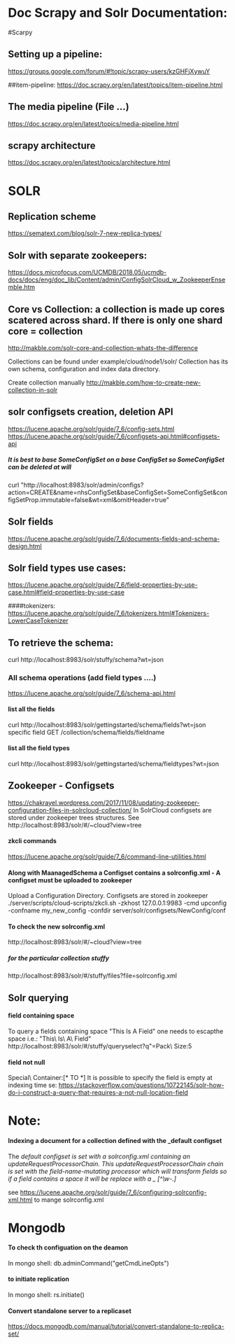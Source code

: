 
# Doc Scrapy and Solr Documentation:

#Scarpy

## Setting up a pipeline:
https://groups.google.com/forum/#!topic/scrapy-users/kzGHFjXywuY

##item-pipeline:
https://doc.scrapy.org/en/latest/topics/item-pipeline.html
## The media pipeline (File ...)
https://doc.scrapy.org/en/latest/topics/media-pipeline.html

## scrapy architecture
https://doc.scrapy.org/en/latest/topics/architecture.html

# SOLR

## Replication scheme
https://sematext.com/blog/solr-7-new-replica-types/

## Solr with separate zookeepers: 
https://docs.microfocus.com/UCMDB/2018.05/ucmdb-docs/docs/eng/doc_lib/Content/admin/ConfigSolrCloud_w_ZookeeperEnsemble.htm

## Core vs Collection: a collection is made up cores scatered across shard. If there is only one shard core = collection 
http://makble.com/solr-core-and-collection-whats-the-difference

Collections can be found under example/cloud/node1/solr/
Collection has its own schema, configuration and index data directory.

Create collection manually http://makble.com/how-to-create-new-collection-in-solr

## solr configsets creation, deletion API
https://lucene.apache.org/solr/guide/7_6/config-sets.html
https://lucene.apache.org/solr/guide/7_6/configsets-api.html#configsets-api

##### It is best to base SomeConfigSet on a base ConfigSet so SomeConfigSet can be deleted at will
curl "http://localhost:8983/solr/admin/configs?action=CREATE&name=nhsConfigSet&baseConfigSet=SomeConfigSet&configSetProp.immutable=false&wt=xml&omitHeader=true"

## Solr fields
https://lucene.apache.org/solr/guide/7_6/documents-fields-and-schema-design.html

## Solr field types use cases:
https://lucene.apache.org/solr/guide/7_6/field-properties-by-use-case.html#field-properties-by-use-case

<fieldType name="newFilter" class="solr.TextField" omitNorms="false" positionIncrementGap="100" multiValued="true">
    <analyzer type="index">
      <tokenizer class="solr.WhitespaceTokenizerFactory"/>
      <filter class="solr.LowerCaseFilterFactory"/>
    </analyzer>
    <analyzer type="query">
      <tokenizer class="solr.WhitespaceTokenizerFactory"/>
      <filter class="solr.StopFilterFactory" words="stopwords.txt" ignoreCase="true"/>
      <filter class="solr.LowerCaseFilterFactory"/>
    </analyzer>
  </fieldType>

####tokenizers:
https://lucene.apache.org/solr/guide/7_6/tokenizers.html#Tokenizers-LowerCaseTokenizer

## To retrieve the schema:
curl http://localhost:8983/solr/stuffy/schema?wt=json 
### All schema operations (add field types ....)
https://lucene.apache.org/solr/guide/7_6/schema-api.html
#### list all the fields
curl http://localhost:8983/solr/gettingstarted/schema/fields?wt=json
specific field GET /collection/schema/fields/fieldname
#### list all the field types
curl http://localhost:8983/solr/gettingstarted/schema/fieldtypes?wt=json

## Zookeeper - Configsets

https://chakrayel.wordpress.com/2017/11/08/updating-zookeeper-configuration-files-in-solrcloud-collection/
In SolrCloud configsets are stored under zookeeper trees structures.
See http://localhost:8983/solr/#/~cloud?view=tree

#### zkcli commands
https://lucene.apache.org/solr/guide/7_6/command-line-utilities.html

#### Along with MaanagedSchema a Configset contains a solrconfig.xml - A configset must be uploaded to zookeeper
Upload a Configuration Directory. Configsets are stored in zookeeper
./server/scripts/cloud-scripts/zkcli.sh -zkhost 127.0.0.1:9983 -cmd upconfig -confname my_new_config -confdir server/solr/configsets/NewConfig/conf

#### To check the new solrconfig.xml
http://localhost:8983/solr/#/~cloud?view=tree

##### for the particular collection stuffy
http://localhost:8983/solr/#/stuffy/files?file=solrconfig.xml


## Solr querying
#### field containing space
To query a fields containing space "This Is A Field" one needs to escapthe space i.e.: 
"This\ Is\ A\\ Field"
http://localhost:8983/solr/#/stuffy/queryselect?q"=Pack\ Size:5

#### field not null
Special\ Container:[* TO *]
It is possible to specify the field is empty at indexing time se:
https://stackoverflow.com/questions/10722145/solr-how-do-i-construct-a-query-that-requires-a-not-null-location-field


# Note:
#### Indexing a document for a collection defined with the _default configset 
The _default configset is set with a solrconfig.xml containing an updateRequestProcessorChain.
This updateRequestProcessorChain chain is set with the field-name-mutating processor which will
transform fields so if a field contains a space it will be replace with a _
<updateProcessor class="solr.FieldNameMutatingUpdateProcessorFactory" name="field-name-mutating">
    <str name="pattern">[^\w-\.]</str>
    <str name="replacement">_</str>
</updateProcessor>

see https://lucene.apache.org/solr/guide/7_6/configuring-solrconfig-xml.html to mange solrconfig.xml


# Mongodb

#### To check th configuation on the deamon
In mongo shell:
db.adminCommand("getCmdLineOpts")

#### to initiate replication
In mongo shell: 
rs.initiate()

#### Convert standalone server to a replicaset

https://docs.mongodb.com/manual/tutorial/convert-standalone-to-replica-set/
